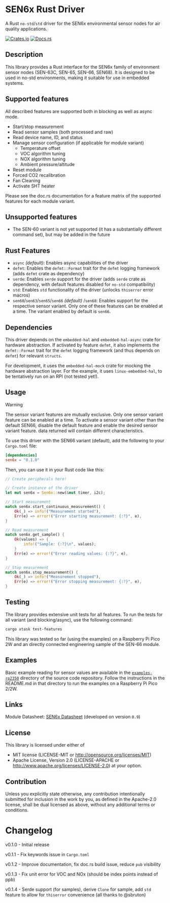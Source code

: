 # SEN6x Rust Driver

A Rust `no-std`/`std` driver for the SEN6x environmental sensor nodes for air quality applications.

[![Crates.io](https://img.shields.io/crates/v/sen6x.svg)](https://crates.io/crates/sen6x)
[![Docs.rs](https://docs.rs/sen6x/badge.svg)](https://docs.rs/sen6x)

## Description

This library provides a Rust interface for the SEN6x family of environment sensor nodes (SEN-63C, SEN-65, SEN-66, SEN68). It is designed to be used in no-std environments, making it suitable for use in embedded systems.

## Supported features

All described features are supported both in blocking as well as async mode.

* Start/stop measurement
* Read sensor samples (both processed and raw)
* Read device name, ID, and status
* Manage sensor configuration (if applicable for module variant)
    * Temperature offset
    * VOC algorithm tuning
    * NOX algorithm tuning
    * Ambient pressure/altitude
* Reset module
* Forced CO2 recalibration
* Fan Cleaning
* Activate SHT heater

Please see the doc.rs documentation for a feature matrix of the supported features for each module variant.

## Unsupported features

* The SEN-60 variant is not yet supported (it has a substantially different command set), but may be added in the future

## Rust Features
* `async` *(default)*: Enables async capabilities of the driver
* `defmt`: Enables the `defmt::Format` trait for the `defmt` logging framework (adds `defmt` crate as dependency)
* `serde`: Enables `serde` support for the driver (adds `serde` crate as dependency, with default features disabled for `no-std` compatibility)
* `std`: Enables `std` functionality of the driver (unlocks `thiserror` error macros)
* `sen60`/`sen63`/`sen65`/`sen66` *(default)* /`sen68`: Enables support for the respective sensor variant. Only one of these features can be enabled at a time. The variant enabled by default is `sen66`.

## Dependencies

This driver depends on the `embedded-hal` and `embedded-hal-async` crate for hardware abstraction. If activated by feature `defmt`, it also implements the `defmt::Format` trait for the `defmt` logging framework (and thus depends on `defmt`) for relevant `structs`.

For development, it uses the `embedded-hal-mock` crate for mocking the hardware abstraction layer. For the example, it uses `linux-embedded-hal`, to be tentatively run on an RPI (not tested yet!).

## Usage

> [!WARNING]  
> The sensor variant features are mutually exclusive. Only one sensor variant feature can be enabled at a time.
> To activate a sensor variant other than the default SEN66, disable the default feature and enable the desired
> sensor variant feature. data returned will contain different characteristics.

To use this driver with the SEN66 variant (default), add the following to your `Cargo.toml` file:

```toml
[dependencies]
sen6x = "0.1.0"
```

Then, you can use it in your Rust code like this:

```rust
// Create peripherals here!

// Create instance of the driver
let mut sen6x = Sen6x::new(&mut timer, i2c);

// Start measurement
match sen6x.start_continuous_measurement() {
    Ok(_) => info!("Measurement started"),
    Err(e) => error!("Error starting measurement: {:?}", e),
}

// Read measurement
match sen6x.get_sample() {
    Ok(values) => {
        info!("Sample: {:?}\n", values);
    }
    Err(e) => error!("Error reading values: {:?}", e),
}

// Stop measurement
match sen6x.stop_measurement() {
    Ok(_) => info!("Measurement stopped"),
    Err(e) => error!("Error stopping measurement: {:?}", e),
}
```

## Testing

The library provides extensive unit tests for all features. To run the tests for all variant (and blocking/async), use the following command:

```bash
cargo xtask test-features
```

This library was tested so far (using the examples) on a Raspberry Pi Pico 2W and an directly connected engineering sample of the SEN-66 module.

## Examples
Basic example reading for sensor values are available in the [`examples-rp2350`](https://github.com/ducktec/sen6x-rs/tree/main/examples-rp2350) directory of the source code repository. Follow the instructions in the README.md in that directory to run the examples on a Raspberry Pi Pico 2/2W.

## Links
Module Datasheet: [SEN6x Datasheet](https://sensirion.com/resource/datasheet/SEN6x) (developed on version `0.9`)

## License
This library is licensed under either of
* MIT license (LICENSE-MIT or http://opensource.org/licenses/MIT)
* Apache License, Version 2.0 (LICENSE-APACHE or http://www.apache.org/licenses/LICENSE-2.0)
at your option.

## Contribution
Unless you explicitly state otherwise, any contribution intentionally submitted for inclusion in the work by you, as defined in the Apache-2.0 license, shall be dual licensed as above, without any additional terms or conditions.

# Changelog

v0.1.0 - Initial release

v0.1.1 - Fix keywords issue in `Cargo.toml`

v0.1.2 - Improve documentation, fix doc.rs build issue, reduce `pub` visibility

v0.1.3 - Fix unit error for VOC and NOx (should be index points instead of ppb)

v0.1.4 - Serde support (for samples), derive `Clone` for sample, add `std` feature to allow for `thiserror` convenience (all thanks to @sbruton)